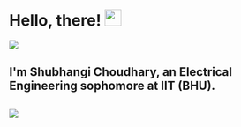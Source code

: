 
# Hello, there! <img src="https://raw.githubusercontent.com/MartinHeinz/MartinHeinz/master/wave.gif" width="30px">


![](https://media.giphy.com/media/tUFLYQXvJH2nUdDDHD/giphy.gif)

<h2>I'm Shubhangi Choudhary, an Electrical Engineering sophomore at IIT (BHU).<h2>

<a href="https://github.com/anuraghazra/github-readme-stats">
  <img align="center" src="https://github-readme-stats.vercel.app/api?username=shubhangi013&count_private=true&theme=radical" />
</a>

